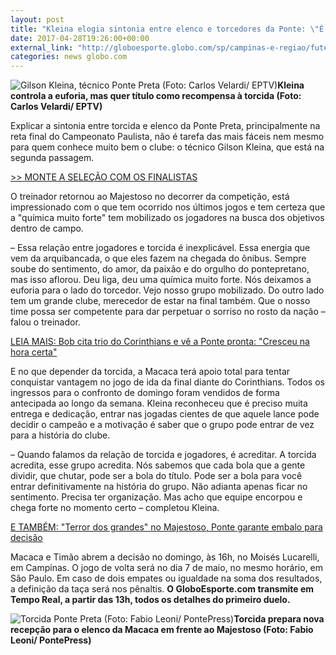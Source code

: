 ```yaml
---
layout: post
title: "Kleina elogia sintonia entre elenco e torcedores da Ponte: \"É inexplicável\""
date: 2017-04-28T19:26:00+00:00
external_link: "http://globoesporte.globo.com/sp/campinas-e-regiao/futebol/times/ponte-preta/noticia/2017/04/kleina-elogia-sintonia-entre-elenco-e-torcedores-da-ponte-e-inexplicavel.html"
categories: news globo.com
---
```

 ![Gilson Kleina, técnico Ponte Preta (Foto: Carlos Velardi/ EPTV)](http://s2.glbimg.com/V2lZCuSFyBnvUzN-Kf4rRoKHfak=/142x0:847x588/300x250/s.glbimg.com/es/ge/f/original/2017/04/28/kleina.2.jpg "Gilson Kleina, técnico Ponte Preta (Foto: Carlos Velardi/ EPTV)")**Kleina controla a euforia, mas quer título como recompensa à torcida (Foto: Carlos Velardi/ EPTV)**

Explicar a sintonia entre torcida e elenco da Ponte Preta, principalmente na reta final do Campeonato Paulista, não é tarefa das mais fáceis nem mesmo para quem conhece muito bem o clube: o técnico Gilson Kleina, que está na segunda passagem.

[\>\> MONTE A SELEÇÃO COM OS FINALISTAS](http://app.globoesporte.globo.com/sp/futebol/campeonato-paulista/voce-escala/selecao-finais-do-paulistao/25-04-2017/)

O treinador retornou ao Majestoso no decorrer da competição, está impressionado com o que tem ocorrido nos últimos jogos e tem certeza que a "química muito forte" tem mobilizado os jogadores na busca dos objetivos dentro de campo.  
  
– Essa relação entre jogadores e torcida é inexplicável. Essa energia que vem da arquibancada, o que eles fazem na chegada do ônibus. Sempre soube do sentimento, do amor, da paixão e do orgulho do pontepretano, mas isso aflorou. Deu liga, deu uma química muito forte. Nós deixamos a euforia para o lado do torcedor. Vejo nosso grupo mobilizado. Do outro lado tem um grande clube, merecedor de estar na final também. Que o nosso time possa ser competente para dar perpetuar o sorriso no rosto da nação – falou o treinador.

[LEIA MAIS: Bob cita trio do Corinthians e vê a Ponte pronta: "Cresceu na hora certa"](http://globoesporte.globo.com/sp/campinas-e-regiao/futebol/times/ponte-preta/noticia/2017/04/bob-cita-trio-do-corinthians-e-ve-ponte-pronta-cresceu-na-hora-certa.html)

E no que depender da torcida, a Macaca terá apoio total para tentar conquistar vantagem no jogo de ida da final diante do Corinthians. Todos os ingressos para o confronto de domingo foram vendidos de forma antecipada ao longo da semana. Kleina reconheceu que é preciso muita entrega e dedicação, entrar nas jogadas cientes de que aquele lance pode decidir o campeão e a motivação é saber que o grupo pode entrar de vez para a história do clube.   
  
– Quando falamos da relação de torcida e jogadores, é acreditar. A torcida acredita, esse grupo acredita. Nós sabemos que cada bola que a gente dividir, que chutar, pode ser a bola do título. Pode ser a bola para você entrar definitivamente na história do grupo. Não adianta apenas ficar no sentimento. Precisa ter organização. Mas acho que equipe encorpou e chega forte no momento certo – completou Kleina.

[E TAMBÉM: "Terror dos grandes" no Majestoso, Ponte garante embalo para decisão](http://globoesporte.globo.com/sp/campinas-e-regiao/futebol/times/ponte-preta/noticia/2017/04/terror-dos-grandes-no-majestoso-ponte-garante-embalo-para-decisao.html)

Macaca e Timão abrem a decisão no domingo, às 16h, no Moisés Lucarelli, em Campinas. O jogo de volta será no dia 7 de maio, no mesmo horário, em São Paulo. Em caso de dois empates ou igualdade na soma dos resultados, a definição da taça será nos pênaltis. **O GloboEsporte.com transmite em Tempo Real, a partir das 13h, todos os detalhes do primeiro duelo.**

 ![Torcida Ponte Preta (Foto: Fabio Leoni/ PontePress)](http://s2.glbimg.com/L-8a5ufuROrgRCiZQHjDzcSrXI4=/0x5:999x570/690x390/s.glbimg.com/es/ge/f/original/2017/04/27/gorilao.jpg "Torcida Ponte Preta (Foto: Fabio Leoni/ PontePress)")**Torcida prepara nova recepção para o elenco da Macaca em frente ao Majestoso (Foto: Fabio Leoni/ PontePress)**

